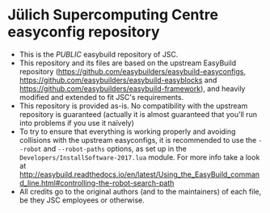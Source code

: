 # Jülich Supercomputing Centre easyconfig repository

* This is the *PUBLIC* easybuild repository of JSC.
* This repository and its files are based on the upstream EasyBuild repository (https://github.com/easybuilders/easybuild-easyconfigs, https://github.com/easybuilders/easybuild-easyblocks and https://github.com/easybuilders/easybuild-framework), and heavily modified and extended to fit JSC's requirements.
* This repository is provided as-is. No compatibility with the upstream repository is guaranteed (actually it is almost guaranteed that you'll run into problems if you use it naïvely)
* To try to ensure that everything is working properly and avoiding collisions with the upstream easyconfigs, it is recommended to use the `--robot` and `--robot-paths` options, as set up in the `Developers/InstallSoftware-2017.lua` module. For more info take a look at http://easybuild.readthedocs.io/en/latest/Using_the_EasyBuild_command_line.html#controlling-the-robot-search-path
* All credits go to the original authors (and to the maintainers) of each file, be they JSC employees or otherwise.

